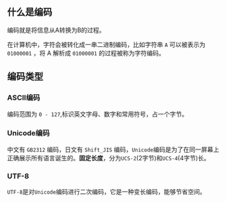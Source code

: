 ## 什么是编码

编码就是将信息从A转换为B的过程。

在计算机中，字符会被转化成一串二进制编码，比如字符串 `A` 可以被表示为 `01000001` ，将 A 解析成 `01000001` 的过程被称为字符编码。

## 编码类型

### ASCII编码

编码范围为 `0 - 127`,标识英文字母、数字和常用符号，占一个字节。

### Unicode编码

中文有 `GB2312` 编码，日文有 `Shift_JIS` 编码，`Unicode`编码是为了在同一屏幕上正确展示所有语言诞生的。**固定长度**，分为`UCS-2`(2字节)和`UCS-4`(4字节)长。

### UTF-8

`UTF-8`是对`Unicode`编码进行二次编码，它是一种变长编码，能够节省空间。